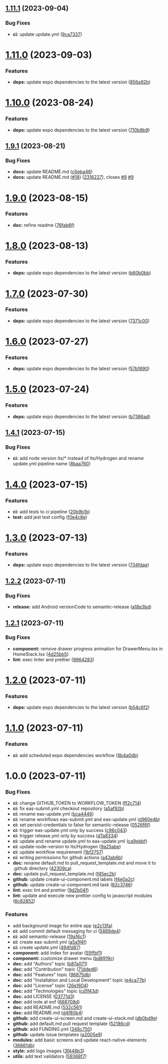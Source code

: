 ## [1.11.1](https://github.com/BeatBrackerz/Arrival/compare/v1.11.0...v1.11.1) (2023-09-04)


### Bug Fixes

* **ci:** update update.yml ([9ca7337](https://github.com/BeatBrackerz/Arrival/commit/9ca7337c9184e95c4844bcd77c704e80c41afaab))

# [1.11.0](https://github.com/BeatBrackerz/Arrival/compare/v1.10.0...v1.11.0) (2023-09-03)


### Features

* **deps:** update expo dependencies to the latest version ([856a92b](https://github.com/BeatBrackerz/Arrival/commit/856a92b0ee7224c7fc7248d5a0d939e98f5b36a9))

# [1.10.0](https://github.com/BeatBrackerz/Arrival/compare/v1.9.1...v1.10.0) (2023-08-24)


### Features

* **deps:** update expo dependencies to the latest version ([710b8b9](https://github.com/BeatBrackerz/Arrival/commit/710b8b956a000b99fb8221df1c1793bba0e8cac7))

## [1.9.1](https://github.com/BeatBrackerz/Arrival/compare/v1.9.0...v1.9.1) (2023-08-21)


### Bug Fixes

* **docs:** update README.md ([c6eba46](https://github.com/BeatBrackerz/Arrival/commit/c6eba46cd91315c72759c7f0bd8d19d1705c0c48))
* **docs:** update README.md ([#18](https://github.com/BeatBrackerz/Arrival/issues/18)) ([2316227](https://github.com/BeatBrackerz/Arrival/commit/23162275d67460231a0fcd282f654601142f4b38)), closes [#9](https://github.com/BeatBrackerz/Arrival/issues/9) [#9](https://github.com/BeatBrackerz/Arrival/issues/9)

# [1.9.0](https://github.com/BeatBrackerz/Arrival/compare/v1.8.0...v1.9.0) (2023-08-15)


### Features

* **doc:** refine readme ([76fab6f](https://github.com/BeatBrackerz/Arrival/commit/76fab6fcca4e1319d2db4a8cfcc07889be14daee))

# [1.8.0](https://github.com/BeatBrackerz/Arrival/compare/v1.7.0...v1.8.0) (2023-08-13)


### Features

* **deps:** update expo dependencies to the latest version ([b60b0bb](https://github.com/BeatBrackerz/Arrival/commit/b60b0bbfc81d87cce6111a9dc19caad02407bf76))

# [1.7.0](https://github.com/BeatBrackerz/Arrival/compare/v1.6.0...v1.7.0) (2023-07-30)


### Features

* **deps:** update expo dependencies to the latest version ([7371c00](https://github.com/BeatBrackerz/Arrival/commit/7371c00c16e5f31be6650b9d2eb1765ec8938524))

# [1.6.0](https://github.com/BeatBrackerz/Arrival/compare/v1.5.0...v1.6.0) (2023-07-27)


### Features

* **deps:** update expo dependencies to the latest version ([57b1690](https://github.com/BeatBrackerz/Arrival/commit/57b1690537a31e81b58ab6ada9dabedba27bc4c8))

# [1.5.0](https://github.com/BeatBrackerz/Arrival/compare/v1.4.1...v1.5.0) (2023-07-24)


### Features

* **deps:** update expo dependencies to the latest version ([b7386ad](https://github.com/BeatBrackerz/Arrival/commit/b7386ad1fadffa87676ed823d2b3f5df55b328c9))

## [1.4.1](https://github.com/BeatBrackerz/Arrival/compare/v1.4.0...v1.4.1) (2023-07-15)


### Bug Fixes

* **ci:** add node version lts/* instead of lts/Hydrogen and rename update.yml pipeline name ([8baa760](https://github.com/BeatBrackerz/Arrival/commit/8baa760910e8212668d9d8800e710ed2b5c04db2))

# [1.4.0](https://github.com/BeatBrackerz/Arrival/compare/v1.3.0...v1.4.0) (2023-07-15)


### Features

* **ci:** add tests to ci pipeline ([20b9b1b](https://github.com/BeatBrackerz/Arrival/commit/20b9b1b405292961b61bd959a215d749c4164a83))
* **test:** add jest test config ([f0e4c8e](https://github.com/BeatBrackerz/Arrival/commit/f0e4c8e73a96aca3de23b2ae87a6c47fdaa32ae1))

# [1.3.0](https://github.com/BeatBrackerz/Arrival/compare/v1.2.2...v1.3.0) (2023-07-13)


### Features

* **deps:** update expo dependencies to the latest version ([734fdae](https://github.com/BeatBrackerz/Arrival/commit/734fdaeca3a690b896e5d179243937df13507158))

## [1.2.2](https://github.com/BeatBrackerz/Arrival/compare/v1.2.1...v1.2.2) (2023-07-11)


### Bug Fixes

* **release:** add Android versionCode to semantic-release ([a18e3bd](https://github.com/BeatBrackerz/Arrival/commit/a18e3bd873ec86c465884011135a53c5ea66b0c1))

## [1.2.1](https://github.com/BeatBrackerz/Arrival/compare/v1.2.0...v1.2.1) (2023-07-11)


### Bug Fixes

* **component:** remove drawer progress animation for DrawerMenu.tsx in HomeStack.tsx ([4d25bb5](https://github.com/BeatBrackerz/Arrival/commit/4d25bb51f46303aedf9cfc6524d87249ae554653))
* **lint:** exec linter and prettier ([9964283](https://github.com/BeatBrackerz/Arrival/commit/9964283e55f6f982505093fdc968871446645b5a))

# [1.2.0](https://github.com/BeatBrackerz/Arrival/compare/v1.1.0...v1.2.0) (2023-07-11)


### Features

* **deps:** update expo dependencies to the latest version ([b54c6f2](https://github.com/BeatBrackerz/Arrival/commit/b54c6f238411586ae983dded7feafff9062fa2d6))

# [1.1.0](https://github.com/BeatBrackerz/Arrival/compare/v1.0.0...v1.1.0) (2023-07-11)


### Features

* **ci:** add scheduled expo dependencies workflow ([9b4a0db](https://github.com/BeatBrackerz/Arrival/commit/9b4a0dbc7089ce35e07762a003bd80ba97030ea3))

# 1.0.0 (2023-07-11)


### Bug Fixes

* **ci:** change GITHUB_TOKEN to WORKFLOW_TOKEN ([ff2c714](https://github.com/BeatBrackerz/Arrival/commit/ff2c71483d83a6bf04c1b6b1c40ed4344ed3be6e))
* **ci:** fix eas-submit.yml checkout repository ([a5af92b](https://github.com/BeatBrackerz/Arrival/commit/a5af92b7e3c855b0d508683487f9a4b51e678d48))
* **ci:** rename eas-update.yml ([bca4446](https://github.com/BeatBrackerz/Arrival/commit/bca44467702a51fd5672049bd4c0c710df74414e))
* **ci:** rename workflows eas-submit.yml and eas-update.yml ([d960e4b](https://github.com/BeatBrackerz/Arrival/commit/d960e4b6c09b746a5282a4607c1c6a7aedd358ef))
* **ci:** set persist-credentials to false for semantic-release ([0526f6f](https://github.com/BeatBrackerz/Arrival/commit/0526f6f249c140cde6cf34104cfe5920f8c68c46))
* **ci:** trigger eas-update.yml only by success ([c96c043](https://github.com/BeatBrackerz/Arrival/commit/c96c043ed7afc4c8c463b15f2217b5131f579ec0))
* **ci:** trigger release.yml only by success ([d7a8334](https://github.com/BeatBrackerz/Arrival/commit/d7a8334ba09b6407e8d0a9b0cd9fd4c38b7be4de))
* **ci:** update and rename update.yml to eas-update.yml ([ca9ebbf](https://github.com/BeatBrackerz/Arrival/commit/ca9ebbf913e885919282869212f35d682d0718f5))
* **ci:** update node-version to lts/Hydrogen ([9a25abe](https://github.com/BeatBrackerz/Arrival/commit/9a25abe8208d1ba0d8b8d1f17f6b2289ec37246e))
* **ci:** update workflow requirement ([1bf2757](https://github.com/BeatBrackerz/Arrival/commit/1bf2757d2812e20b0a7b5f1dd73010ff6614cc26))
* **ci:** writing permissions for github actions ([a43ab6b](https://github.com/BeatBrackerz/Arrival/commit/a43ab6b5778e46b67d018b68e83cd82f091f8714))
* **doc:** rename default.md to pull_request_template.md and move it to .github directory ([42309ca](https://github.com/BeatBrackerz/Arrival/commit/42309caf56c9a98ab3c89586161e07d44a286845))
* **doc:** update pull_request_template.md ([f45ec2b](https://github.com/BeatBrackerz/Arrival/commit/f45ec2be2151856700b2b1535158b05571523fbd))
* **github:** update create-ui-component.md labels ([f4e0a2c](https://github.com/BeatBrackerz/Arrival/commit/f4e0a2cd64e195bf3b857664368c826a39a0e73a))
* **github:** update create-ui-component.md task ([82c3746](https://github.com/BeatBrackerz/Arrival/commit/82c37468326fdef1c69b25cd2e48f7fc2981dafa))
* **lint:** exec lint and prettier ([9d2b04f](https://github.com/BeatBrackerz/Arrival/commit/9d2b04f47959074bda9cbebfd68b152bc3b75975))
* **lint:** update and execute new prettier config to javascript modules ([6c82852](https://github.com/BeatBrackerz/Arrival/commit/6c82852f49e6aa0e5f4b99d303b72f20093ab4ed))


### Features

* add background image for entire app ([e2c13fa](https://github.com/BeatBrackerz/Arrival/commit/e2c13fae3809e344b25c5cac9c38bfbc52730098))
* **ci:** add commit default messaging for ci ([5889de4](https://github.com/BeatBrackerz/Arrival/commit/5889de47a520571bb6d419f7912a9b184faf66f9))
* **ci:** add semantic-release ([19a16c1](https://github.com/BeatBrackerz/Arrival/commit/19a16c1bd68cd3bb80af59cbc0ca826a7ffb92c4))
* **ci:** create eas-submit.yml ([a5a1f4f](https://github.com/BeatBrackerz/Arrival/commit/a5a1f4f12665ece0f453d6d0cfab14728ded9e16))
* **ci:** create update.yml ([494fd87](https://github.com/BeatBrackerz/Arrival/commit/494fd876b9b79d58d8aed9df1fe1257326d836cd))
* **component:** add index for avatar ([55ffbf1](https://github.com/BeatBrackerz/Arrival/commit/55ffbf1f26af50f79d41670966f4ab7b86d0945b))
* **component:** customize drawer menu ([bd8919c](https://github.com/BeatBrackerz/Arrival/commit/bd8919c2bd435c5bb8037ca0e5da9e334f15939f))
* **doc:** add "Authors" topic ([b87a071](https://github.com/BeatBrackerz/Arrival/commit/b87a07151350c295a8b700aa35442cfd820d0de5))
* **doc:** add "Contribution" topic ([71dded6](https://github.com/BeatBrackerz/Arrival/commit/71dded602b284511ef9647c79acb35eb74a8251f))
* **doc:** add "Features" topic ([96875db](https://github.com/BeatBrackerz/Arrival/commit/96875dbfd2242f780820f7fb5e78280994d752a8))
* **doc:** add "Installation and Local Development" topic ([e4ca77b](https://github.com/BeatBrackerz/Arrival/commit/e4ca77be471072365cc8241a77f7195432a451c9))
* **doc:** add "License" topic ([26e1604](https://github.com/BeatBrackerz/Arrival/commit/26e1604a74da39ebb2253e6dd303af1f5795c199))
* **doc:** add "Technologies" topic ([cd1f43d](https://github.com/BeatBrackerz/Arrival/commit/cd1f43db5dba782d2e69301f592aedc227fe8f62))
* **doc:** add LICENSE ([03771d3](https://github.com/BeatBrackerz/Arrival/commit/03771d3730320b991d097b3cf29520e807f4546e))
* **doc:** add note at eof ([668708d](https://github.com/BeatBrackerz/Arrival/commit/668708d84409381a3bfe3df5fcbfcd1e6434a07b))
* **doc:** add README.md ([532c561](https://github.com/BeatBrackerz/Arrival/commit/532c56160240c95086f9c9c7b76688da427ac6ae))
* **doc:** add README.md ([d4f80b4](https://github.com/BeatBrackerz/Arrival/commit/d4f80b414b5d8179a8fbd5d6f7d74cf57fc84ead))
* **github:** add create-ui-screen.md and create-ui-stack.md ([db0bd9e](https://github.com/BeatBrackerz/Arrival/commit/db0bd9edfeb21c35046bfe4826f9c118dc3b8676))
* **github:** add default.md pull request template ([52186cd](https://github.com/BeatBrackerz/Arrival/commit/52186cdbc294cc57c52802ef551bc43426642236))
* **github:** add FUNDING.yml ([348c750](https://github.com/BeatBrackerz/Arrival/commit/348c750af285cff7697bb19a3d4bf3ce87201cdc))
* **github:** update issue templates ([a2005e9](https://github.com/BeatBrackerz/Arrival/commit/a2005e9ec175546800b03246627d27829492aa54))
* **modules:** add basic screens and update react-native-elements ([36861db](https://github.com/BeatBrackerz/Arrival/commit/36861db9a27783cde7f9efc4713d8ae00d5e43f2))
* **style:** add logo images ([3f448b3](https://github.com/BeatBrackerz/Arrival/commit/3f448b357c893031a43260e8516c68c556f4907c))
* **utils:** add text validators ([59368f7](https://github.com/BeatBrackerz/Arrival/commit/59368f7f97099b121916a37b8258789c535d7870))
